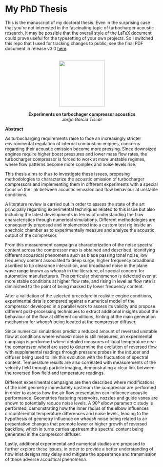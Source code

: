 # My PhD Thesis
This is the manuscript of my doctoral thesis. Even in the surprising case that you're not interested in the fascinating topic of turbocharger acoustic research, it may be possible that the overall style of the LaTeX document could prove useful for the typesetting of your own projects. So I switched this repo that I used for tracking changes to public; see the final PDF document in release v3.0 [here](https://github.com/JorgeGT/PhD_Thesis/releases/download/v3.0/Tesis.pdf).
<p align="center">
<br />
<img src="http://www.i3b.upv.es/img/logo-upv.png" width="150">
<br />
<br />
<span><b>Experiments on turbochager compressor acoustics</b></span>
<br />
<i>Jorge García Tíscar</i>
<br />
</p>


**Abstract**

As turbocharging requirements raise to face an increasingly stricter environmental regulation of internal combustion engines, concerns regarding their acoustic emission become more pressing. Since downsized engines require higher boost pressures and lower mass flow rates, the turbocharger compressor is forced to work at more unstable regimes, where flow patterns become more complex and noise levels rise. 

This thesis aims to thus to investigate these issues, proposing methodologies to characterize the acoustic emission of turbocharger compressors and implementing them in different experiments with a special focus on the link between acoustic emission and flow behaviour at unstable conditions.

A literature review is carried out in order to assess the state of the art principally regarding experimental techniques related to this issue but also including the latest developments in terms of understanding the flow characteristics through numerical simulations. Different methodologies are consequently proposed and implemented into a custom test rig inside an anechoic chamber as to experimentally measure and analyze the acoustic output of the compressor.

From this measurement campaign a characterization of the noise spectral content across the compressor map is obtained and described, identifying different acoustical phenomena such as blade passing tonal noise, low frequency content associated to deep surge, higher frequency broadband ascribed to tip clearance interaction, and broadband noise in the plane wave range known as *whoosh* in the literature, of special concern for automotive manufacturers. This particular phenomenon is detected even at more stable conditions at higher flow rate, and rising in level as flow rate is diminished to the point of being masked by lower frequency content.

After a validation of the selected procedure in realistic engine conditions, experimental data is compared against a numerical model of the compressor developed in a parallel work to assess its validity and propose different post-processing techniques to extract additional insights about the behaviour of the flow at different conditions, hinting at the main generation mechanism for *whoosh* being located at the compressor diffuser.

Since numerical simulations predict a reduced amount of reversed unstable flow at conditions where *whoosh* noise is still measured, an experimental campaign is performed where detailed measures of local temperature near the compressor wheel are used to determine the evolution of reversed flow, with supplemental readings through pressure probes in the inducer and diffuser being used to link this evolution with the fluctuation of spectral content. Temperature results are also correlated with measurements of the velocity field through particle imaging, demonstrating a clear link between the reversed flow field and temperature readings.

Different experimental campaigns are then described where modifications of the inlet geometry immediately upstream the compressor are performed in order to assess how the air flow presentation can influence acoustic performance. Geometries featuring reservoirs, nozzles and guide vanes are shown to potentially reduce noise levels. A 90º elbow parametric study is performed, demonstrating how the inner radius of the elbow influences circumferential temperature differences and noise levels, leading to the hypothesis of geometry influence on *whoosh* noise being related to air presentation changes that promote lower or higher growth of reversed backflow, which in turns carries upstream the spectral content being generated in the compressor diffuser.

Lastly, additional experimental and numerical studies are proposed to further explore these issues, in order to provide a better understanding of how inlet designs may delay and mitigate the appearance and transmission of these adverse acoustical phenomena.

